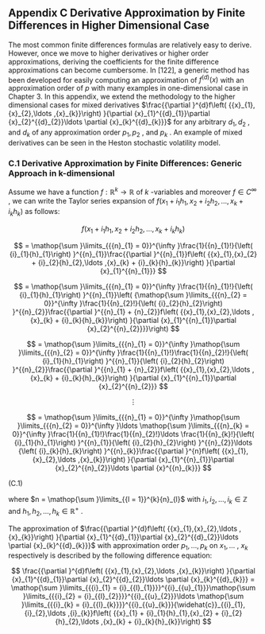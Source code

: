## Appendix C Derivative Approximation by Finite Differences in Higher Dimensional Case

The most common finite differences formulas are relatively easy to derive. However, once we move to higher derivatives or higher order approximations, deriving the coefficients for the finite difference approximations can become cumbersome. In [122], a generic method has been developed for easily computing an approximation of ${f}^{\left( d\right) }\left( x\right)$ with an approximation order of $p$ with many examples in one-dimensional case in Chapter 3. In this appendix, we extend the methodology to the higher dimensional cases for mixed derivatives $\frac{{\partial }^{d}f\left( {{x}_{1},{x}_{2},\ldots ,{x}_{k}}\right) }{\partial {x}_{1}^{{d}_{1}}\partial {x}_{2}^{{d}_{2}}\ldots \partial {x}_{k}^{{d}_{k}}}$ for any arbitrary ${d}_{1},{d}_{2}$ , and ${d}_{k}$ of any approximation order ${p}_{1},{p}_{2}$ , and ${p}_{k}$ . An example of mixed derivatives can be seen in the Heston stochastic volatility model.

### C.1 Derivative Approximation by Finite Differences: Generic Approach in k-dimensional

Assume we have a function $f : {\mathbb{R}}^{k} \rightarrow  \mathbb{R}$ of $k$ -variables and moreover $f \in  {C}^{\infty }$ , we can write the Taylor series expansion of $f\left( {{x}_{1} + {i}_{1}{h}_{1},{x}_{2} + {i}_{2}{h}_{2},\ldots ,{x}_{k} + {i}_{k}{h}_{k}}\right)$ as follows:

$$
f\left( {{x}_{1} + {i}_{1}{h}_{1},{x}_{2} + {i}_{2}{h}_{2},\ldots ,{x}_{k} + {i}_{k}{h}_{k}}\right)
$$

$$
= \mathop{\sum }\limits_{{{n}_{1} = 0}}^{\infty }\frac{1}{{n}_{1}!}{\left( {i}_{1}{h}_{1}\right) }^{{n}_{1}}\frac{{\partial }^{{n}_{1}}f\left( {{x}_{1},{x}_{2} + {i}_{2}{h}_{2},\ldots ,{x}_{k} + {i}_{k}{h}_{k}}\right) }{\partial {x}_{1}^{{n}_{1}}}
$$

$$
= \mathop{\sum }\limits_{{{n}_{1} = 0}}^{\infty }\frac{1}{{n}_{1}!}{\left( {i}_{1}{h}_{1}\right) }^{{n}_{1}}\left( {\mathop{\sum }\limits_{{{n}_{2} = 0}}^{\infty }\frac{1}{{n}_{2}!}{\left( {i}_{2}{h}_{2}\right) }^{{n}_{2}}\frac{{\partial }^{{n}_{1} + {n}_{2}}f\left( {{x}_{1},{x}_{2},\ldots ,{x}_{k} + {i}_{k}{h}_{k}}\right) }{\partial {x}_{1}^{{n}_{1}}\partial {x}_{2}^{{n}_{2}}}}\right)
$$

$$
= \mathop{\sum }\limits_{{{n}_{1} = 0}}^{\infty }\mathop{\sum }\limits_{{{n}_{2} = 0}}^{\infty }\frac{1}{{n}_{1}!}\frac{1}{{n}_{2}!}{\left( {i}_{1}{h}_{1}\right) }^{{n}_{1}}{\left( {i}_{2}{h}_{2}\right) }^{{n}_{2}}\frac{{\partial }^{{n}_{1} + {n}_{2}}f\left( {{x}_{1},{x}_{2},\ldots ,{x}_{k} + {i}_{k}{h}_{k}}\right) }{\partial {x}_{1}^{{n}_{1}}\partial {x}_{2}^{{n}_{2}}}
$$

$$
\vdots
$$

$$
= \mathop{\sum }\limits_{{{n}_{1} = 0}}^{\infty }\mathop{\sum }\limits_{{{n}_{2} = 0}}^{\infty }\ldots \mathop{\sum }\limits_{{{n}_{k} = 0}}^{\infty }\frac{1}{{n}_{1}!}\frac{1}{{n}_{2}!}\ldots \frac{1}{{n}_{k}!}{\left( {i}_{1}{h}_{1}\right) }^{{n}_{1}}{\left( {i}_{2}{h}_{2}\right) }^{{n}_{2}}\ldots {\left( {i}_{k}{h}_{k}\right) }^{{n}_{k}}\frac{{\partial }^{n}f\left( {{x}_{1},{x}_{2},\ldots ,{x}_{k}}\right) }{\partial {x}_{1}^{{n}_{1}}\partial {x}_{2}^{{n}_{2}}\ldots \partial {x}^{{n}_{k}}}
$$

(C.1)

where $n = \mathop{\sum }\limits_{{l = 1}}^{k}{n}_{l}$ with ${i}_{1},{i}_{2},\ldots ,{i}_{k} \in  \mathbb{Z}$ and ${h}_{1},{h}_{2},\ldots ,{h}_{k} \in  {\mathbb{R}}^{ + }$ .

The approximation of $\frac{{\partial }^{d}f\left( {{x}_{1},{x}_{2},\ldots ,{x}_{k}}\right) }{\partial {x}_{1}^{{d}_{1}}\partial {x}_{2}^{{d}_{2}}\ldots \partial {x}_{k}^{{d}_{k}}}$ with approximation order ${p}_{1},\ldots ,{p}_{k}$ on ${x}_{1},\ldots$ , ${x}_{k}$ respectively is described by the following difference equation:

$$
\frac{{\partial }^{d}f\left( {{x}_{1},{x}_{2},\ldots ,{x}_{k}}\right) }{\partial {x}_{1}^{{d}_{1}}\partial {x}_{2}^{{d}_{2}}\ldots \partial {x}_{k}^{{d}_{k}}} = \mathop{\sum }\limits_{{{i}_{1} = {i}_{{l}_{1}}}}^{{i}_{{u}_{1}}}\mathop{\sum }\limits_{{{i}_{2} = {i}_{{l}_{2}}}}^{{i}_{{u}_{2}}}\ldots \mathop{\sum }\limits_{{{i}_{k} = {i}_{{l}_{k}}}}^{{i}_{{u}_{k}}}{\widehat{c}}_{{i}_{1},{i}_{2},\ldots ,{i}_{k}}f\left( {{x}_{1} + {i}_{1}{h}_{1},{x}_{2} + {i}_{2}{h}_{2},\ldots ,{x}_{k} + {i}_{k}{h}_{k}}\right)
$$